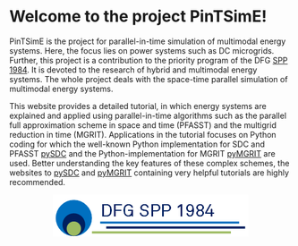# Welcome to the project PinTSimE!



PinTSimE is the project for parallel-in-time simulation of multimodal energy systems. Here, the focus lies on power systems such as DC microgrids. Further, this project is a contribution to the priority program of the DFG [SPP 1984](https://www.spp1984.de/). It is devoted to the research of hybrid and multimodal energy systems. The whole project deals with the space-time parallel simulation of multimodal energy systems.

This website provides a detailed tutorial, in which energy systems are explained and applied using parallel-in-time algorithms such as the parallel full approximation scheme in space and time (PFASST) and the multigrid reduction in time (MGRIT). Applications in the tutorial focuses on Python coding for which the well-known Python implementation for SDC and PFASST [pySDC](https://github.com/Parallel-in-Time/pySDC) and the Python-implementation for MGRIT [pyMGRIT](https://github.com/pymgrit/pymgrit) are used. Better understanding the key features of these complex schemes, the websites to [pySDC](https://parallel-in-time.org/pySDC/) and [pyMGRIT](https://pymgrit.github.io/pymgrit/) containing very helpful tutorials are highly recommended.




<p align="center">
  <img src="Logo_DFG_SPP_1984.png">
</p>
